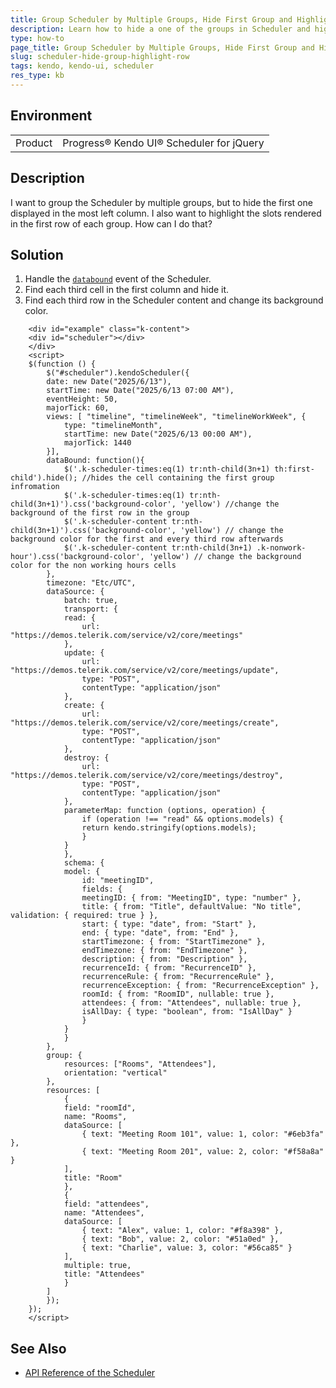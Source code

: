 ```yaml
---
title: Group Scheduler by Multiple Groups, Hide First Group and Highlight first Row
description: Learn how to hide a one of the groups in Scheduler and highlight the first row Kendo UI Scheduler.
type: how-to
page_title: Group Scheduler by Multiple Groups, Hide First Group and Highlight first Row - Kendo UI Scheduler for jQuery
slug: scheduler-hide-group-highlight-row
tags: kendo, kendo-ui, scheduler
res_type: kb
---
```


## Environment

<table>
 <tr>
  <td>Product</td>
  <td>Progress® Kendo UI® Scheduler for jQuery</td>
 </tr>
</table>

## Description

I want to group the Scheduler by multiple groups, but to hide the first one displayed in the most left column. 
I also want to highlight the slots rendered in the first row of each group.
How can I do that?

## Solution

1. Handle the [`databound`](https://docs.telerik.com/kendo-ui/api/javascript/ui/scheduler/events/databound) event of the Scheduler.
1. Find each third cell in the first column and hide it.
1. Find each third row in the Scheduler content and change its background color.

```dojo
	<div id="example" class="k-content">
	<div id="scheduler"></div>
	</div>
	<script>
	$(function () {
		$("#scheduler").kendoScheduler({
		date: new Date("2025/6/13"),
		startTime: new Date("2025/6/13 07:00 AM"),
		eventHeight: 50,
		majorTick: 60,
		views: [ "timeline", "timelineWeek", "timelineWorkWeek", {
			type: "timelineMonth",
			startTime: new Date("2025/6/13 00:00 AM"),
			majorTick: 1440
		}],
		dataBound: function(){
			$('.k-scheduler-times:eq(1) tr:nth-child(3n+1) th:first-child').hide(); //hides the cell containing the first group infromation
			$('.k-scheduler-times:eq(1) tr:nth-child(3n+1)').css('background-color', 'yellow') //change the background of the first row in the group
			$('.k-scheduler-content tr:nth-child(3n+1)').css('background-color', 'yellow') // change the background color for the first and every third row afterwards
			$('.k-scheduler-content tr:nth-child(3n+1) .k-nonwork-hour').css('background-color', 'yellow') // change the background color for the non working hours cells 
		},
		timezone: "Etc/UTC",
		dataSource: {
			batch: true,
			transport: {
			read: {
				url: "https://demos.telerik.com/service/v2/core/meetings"
			},
			update: {
				url: "https://demos.telerik.com/service/v2/core/meetings/update",
				type: "POST",
                contentType: "application/json"
			},
			create: {
				url: "https://demos.telerik.com/service/v2/core/meetings/create",
				type: "POST",
                contentType: "application/json"
			},
			destroy: {
				url: "https://demos.telerik.com/service/v2/core/meetings/destroy",
				type: "POST",
                contentType: "application/json"
			},
			parameterMap: function (options, operation) {
				if (operation !== "read" && options.models) {
				return kendo.stringify(options.models);
				}
			}
			},
			schema: {
			model: {
				id: "meetingID",
				fields: {
				meetingID: { from: "MeetingID", type: "number" },
				title: { from: "Title", defaultValue: "No title", validation: { required: true } },
				start: { type: "date", from: "Start" },
				end: { type: "date", from: "End" },
				startTimezone: { from: "StartTimezone" },
				endTimezone: { from: "EndTimezone" },
				description: { from: "Description" },
				recurrenceId: { from: "RecurrenceID" },
				recurrenceRule: { from: "RecurrenceRule" },
				recurrenceException: { from: "RecurrenceException" },
				roomId: { from: "RoomID", nullable: true },
				attendees: { from: "Attendees", nullable: true },
				isAllDay: { type: "boolean", from: "IsAllDay" }
				}
			}
			}
		},
		group: {
			resources: ["Rooms", "Attendees"],
			orientation: "vertical"
		},
		resources: [
			{
			field: "roomId",
			name: "Rooms",
			dataSource: [
				{ text: "Meeting Room 101", value: 1, color: "#6eb3fa" },
				{ text: "Meeting Room 201", value: 2, color: "#f58a8a" }
			],
			title: "Room"
			},
			{
			field: "attendees",
			name: "Attendees",
			dataSource: [
				{ text: "Alex", value: 1, color: "#f8a398" },
				{ text: "Bob", value: 2, color: "#51a0ed" },
				{ text: "Charlie", value: 3, color: "#56ca85" }
			],
			multiple: true,
			title: "Attendees"
			}
		]
		});
	});
	</script>
```

## See Also

* [API Reference of the Scheduler](https://docs.telerik.com/kendo-ui/api/javascript/ui/scheduler)
